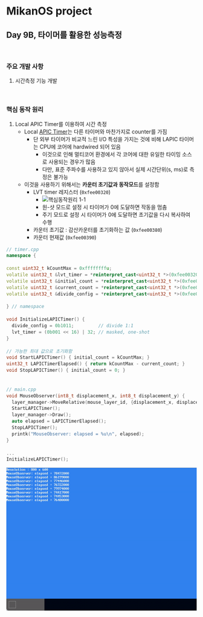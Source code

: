 # MikanOS project
## Day 9B, 타이머를 활용한 성능측정
<br>

### 주요 개발 사항
1. 시간측정 기능 개발

<br>

### 핵심 동작 원리
1. Local APIC Timer를 이용하여 시간 측정
   - Local [APIC Timer](https://wiki.osdev.org/APIC_timer)는 다른 타이머와 마찬가지로 counter를 가짐
     - 단 외부 타이머가 비교적 느린 I/O 특성을 가지는 것에 비해 LAPIC 타이머는 CPU에 코어에 hardwired 되어 있음
       - 이것으로 인해 멀티코어 환경에서 각 코어에 대한 유일한 타이밍 소스로 사용되는 경우가 많음
       - 다만, 표준 주파수를 사용하고 있지 않아서 실제 시간단위(s, ms)로 측정은 불가능
   - 이것을 사용하기 위해서는 **카운터 초기값과 동작모드**를 설정함
     - LVT timer 레지스터 (`0xfee00320`)
       - ![핵심동작원리 1-1](https://cdn.epnc.co.kr/news/photo/201303/46020_44049_3.jpg)
       - 원-샷 모드로 설정 시 타이머가 0에 도달하면 작동을 멈춤
       - 주기 모드로 설정 시 타이머가 0에 도달하면 초기값을 다시 복사하여 수행
     - 카운터 초기값 : 감산카운터를 초기화하는 값 (`0xfee00380`)
     - 카운터 현재값 (`0xfee00390`)

```cpp
// timer.cpp
namespace {

const uint32_t kCountMax = 0xffffffffu;
volatile uint32_t &lvt_timer = *reinterpret_cast<uint32_t *>(0xfee00320);
volatile uint32_t &initial_count = *reinterpret_cast<uint32_t *>(0xfee00380);
volatile uint32_t &current_count = *reinterpret_cast<uint32_t *>(0xfee00390);
volatile uint32_t &divide_config = *reinterpret_cast<uint32_t *>(0xfee003e0);

} // namespace

void InitializeLAPICTimer() {
  divide_config = 0b1011;         // divide 1:1
  lvt_timer = (0b001 << 16) | 32; // masked, one-shot
}

// 가능한 최대 값으로 초기화함
void StartLAPICTimer() { initial_count = kCountMax; }
uint32_t LAPICTimerElapsed() { return kCountMax - current_count; }
void StopLAPICTimer() { initial_count = 0; }


// main.cpp
void MouseObserver(int8_t displacement_x, int8_t displacement_y) {
  layer_manager->MoveRelative(mouse_layer_id, {displacement_x, displacement_y});
  StartLAPICTimer();
  layer_manager->Draw();
  auto elapsed = LAPICTimerElapsed();
  StopLAPICTimer();
  printk("MouseObserver: elapsed = %u\n", elapsed);
}

...
InitializeLAPICTimer();
```

![핵심동작원리 1-2](img/9B-1.gif)
